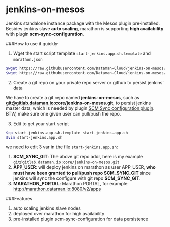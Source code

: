 jenkins-on-mesos
================

Jenkins standalone instance package with the Mesos plugin pre-installed. Besides jenkins slave **auto scaling**, marathon is supporting **high availability** with plugin **scm-sync-configuration**.

###How to use it quickly

1. Wget the start script template ``start-jenkins.app.sh.template`` and ``marathon.json``

  ```bash
  $wget https://raw.githubusercontent.com/Dataman-Cloud/jenkins-on-mesos/master/start-jenkins.app.sh.template
  $wget https://raw.githubusercontent.com/Dataman-Cloud/jenkins-on-mesos/master/marathon.json
  ```

2. Create a git repo on your private repo server or github to persist jenkins' data

  We have to create a git repo named **jenkins-on-mesos**, such as **git@gitlab.dataman.io:core/jenkins-on-mesos.git**, to persist jenkins master data, which is needed by plugin [SCM Sync configuration plugin](https://wiki.jenkins-ci.org/display/JENKINS/SCM+Sync+configuration+plugin). BTW, make sure one given user can pull/push the repo. 

3. Edit to get your start script

  ```bash
  $cp start-jenkins.app.sh.template start-jenkins.app.sh
  $vim start-jenkins.app.sh
  ```

  we need to edit 3 var in the file ``start-jenkins.app.sh``: 

  1. **SCM_SYNC_GIT**: The above git repo addr, here is my example ``git@gitlab.dataman.io:core/jenkins-on-mesos.git``
  2. **APP_USER**: will deploy jenkins on marathon as user APP_USER, **who must have been granted to pull/push repo    SCM_SYNC_GIT** since jenkins will sync the configure with git repo **SCM_SYNC_GIT**.
  3. **MARATHON_PORTAL**: Marathon PORTAL, for example: http://marathon.dataman.io:8080/v2/apps


###Features

1. auto scaling jenkins slave nodes
2. deployed over marathon for high availability
3. pre-installed plugin scm-sync-configuration for data persistence
